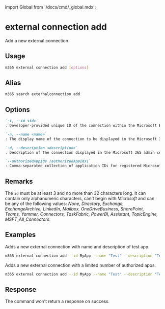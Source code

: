 <!-- DISCLAIMER: All secrets, passwords, and sensitive values in this document are examples only and not real credentials. -->
import Global from '/docs/cmd/_global.mdx';

# external connection add

Add a new external connection

## Usage

```sh
m365 external connection add [options]
```

## Alias

```sh
m365 search externalconnection add
```

## Options

```md definition-list
`-i, --id <id>`
: Developer-provided unique ID of the connection within the Microsoft Entra tenant.

`-n, --name <name>`
: The display name of the connection to be displayed in the Microsoft 365 admin center. Maximum length of 128 characters.

`-d, --description <description>`
: Description of the connection displayed in the Microsoft 365 admin center.

`--authorizedAppIds [authorizedAppIds]`
: Comma-separated collection of application IDs for registered Microsoft Entra apps that are allowed to manage the external connection and to index content in the external connection.
```

<Global />

## Remarks

The `id` must be at least 3 and no more than 32 characters long. It can contain only alphanumeric characters, can't begin with _Microsoft_ and can be any of the following values: *None, Directory, Exchange, ExchangeArchive, LinkedIn, Mailbox, OneDriveBusiness, SharePoint, Teams, Yammer, Connectors, TaskFabric, PowerBI, Assistant, TopicEngine, MSFT_All_Connectors*.

## Examples

Adds a new external connection with name and description of test app.

```sh
m365 external connection add --id MyApp --name "Test" --description "Test"
```

Adds a new external connection with a limited number of authorized apps.

```sh
m365 external connection add --id MyApp --name "Test" --description "Test" --authorizedAppIds  "00000000-0000-0000-0000-000000000000,00000000-0000-0000-0000-000000000001,00000000-0000-0000-0000-000000000002"
```

## Response

The command won't return a response on success.
